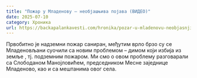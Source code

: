 ```yaml
---
title: "Пожар у Младенову – необјашњива појава (ВИДЕО)"
date: 2025-07-10
category: Хроника
url: https://backapalankavesti.com/hronika/pozar-u-mladenovu-neobjasnjiva-pojava-video/
---
```


Првобитно је надземни пожар саниран, међутим врло брзо су се Младеновљани суочили са новим проблемом – димом који избија из земље , тј. подземним пожаром. Ми смо о овом проблему разговарали са Слободаном Манојловићем, председником Месне заједнице Младеново, као и са мештанима овог села.
